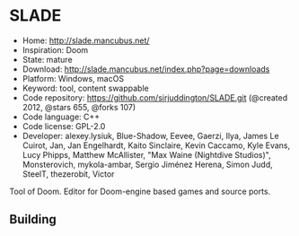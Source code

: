 # SLADE

- Home: http://slade.mancubus.net/
- Inspiration: Doom
- State: mature
- Download: http://slade.mancubus.net/index.php?page=downloads
- Platform: Windows, macOS
- Keyword: tool, content swappable
- Code repository: https://github.com/sirjuddington/SLADE.git (@created 2012, @stars 655, @forks 107)
- Code language: C++
- Code license: GPL-2.0
- Developer: alexey.lysiuk, Blue-Shadow, Eevee, Gaerzi, Ilya, James Le Cuirot, Jan, Jan Engelhardt, Kaito Sinclaire, Kevin Caccamo, Kyle Evans, Lucy Phipps, Matthew McAllister, "Max Waine (Nightdive Studios)", Monsterovich, mykola-ambar, Sergio Jiménez Herena, Simon Judd, SteelT, thezerobit, Victor

Tool of Doom.
Editor for Doom-engine based games and source ports.

## Building
